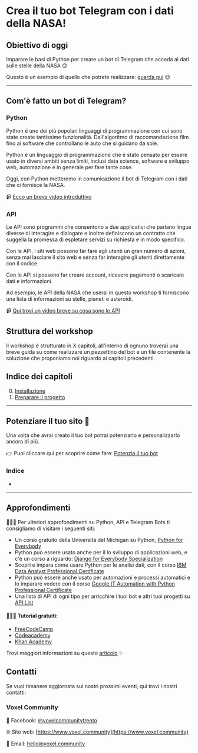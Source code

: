 # Crea il tuo bot Telegram con i dati della NASA!

## Obiettivo di oggi

Imparare le basi di Python per creare un bot di Telegram che acceda ai dati sulle stelle della NASA 😊

Questo è un esempio di quello che potrete realizzare: [guarda qui]() 😉

---

## Com'è fatto un bot di Telegram?

### Python

Python è uno dei più popolari linguaggi di programmazione con cui sono state create tantissime funzionalità. Dall'algoritmo di raccomandazione film fino ai software che controllano le auto che si guidano da sole.

Python è un linguaggio di programmazione che è stato pensato per essere usato in diversi ambiti senza limiti, inclusi data science, software e sviluppo web, automazione e in generale per fare tante cose.

Oggi, con Python metteremo in comunicazione il bot di Telegram con i dati che ci fornisce la NASA.

📹 [Ecco un breve video introduttivo](https://www.youtube.com/watch?v=Y8Tko2YC5hA)

### API

Le API sono programmi che consentono a due applicativi che parlano lingue diverse di interagire e dialogare e inoltre definiscono un contratto che suggella la promessa di espletare servizi su richiesta e in modo specifico.

Con le API, i siti web possono far fare agli utenti un gran numero di azioni, senza mai lasciare il sito web e senza far interagire gli utenti direttamente con il codice.

Con le API si possono far creare account, ricevere pagamenti o scaricare dati e informazioni. 

Ad esempio, le API della NASA che userai in questo workshop ti forniscono una lista di informazioni su stelle, pianeti e asteroidi.

📹 [Qui trovi un video breve su cosa sono le API](https://www.youtube.com/watch?v=OVvTv9Hy91Q)

## Struttura del workshop

Il workshop è strutturato in X capitoli, all'interno di ognuno troverai una breve guida su come realizzare un pezzettino del bot e un file contenente la soluzione che proponiamo noi riguardo ai capitoli precedenti. 

## Indice dei capitoli

00. [Installazione](00-installazione)
1. [Preparare il progetto](01-comincia-a-preparare-il-tuo-progetto)

--- 

## Potenziare il tuo sito 🚀

Una volta che avrai creato il tuo bot potrai potenziarlo e personalizzarlo ancora di più.

👉 Puoi cliccare qui per scoprire come fare: [Potenzia il tuo bot](potenzia-il-tuo-bot)

### Indice

- 

---

## Approfondimenti

👩🏻‍💻 Per ulteriori approfondimenti su Python, API e Telegram Bots ti consigliamo di visitare i seguenti siti:

-  Un corso gratuito della Università del Michigan su Python, [Python for Everybody](https://www.coursera.org/specializations/python)
- Python può essere usato anche per il lo sviluppo di applicazioni web, e c'è un corso a riguardo: [Django for Everybody Specialization](https://www.coursera.org/specializations/django)
- Scopri e impara come usare Python per le analisi dati, con il corso [IBM Data Analyst Professional Certificate](https://www.coursera.org/professional-certificates/ibm-data-analyst)
- Python può essere anche usato per automazioni e processi automatici e lo imparare vedere con il corso [Google IT Automation with Python Professional Certificate](https://www.coursera.org/professional-certificates/google-it-automation)
- Una lista di API di ogni tipo per arricchire i tuoi bot e altri tuoi progetti su [API List](https://apilist.fun/)

#### 👩🏻‍💻 Tutorial gratuiti:

- [FreeCodeCamp](https://www.freecodecamp.org/)
- [Codeacademy](https://www.codeacademy.com)
- [Khan Academy](https://it.khanacademy.org/computing/computer-programming/html-css)

Trovi maggiori informazioni su questo [articolo](https://www.voxel.community/it/-/blog/start-here) ✨

## Contatti

Se vuoi rimanere aggiornata sui nostri prossimi eventi, qui trovi i nostri contatti: 

### Voxel Community

🔵 Facebook: [@voxelcommunitytrento](https://www.facebook.com/voxelcommunitytrento)

🌐 Sito web: [https://www.voxel.community](https://www.voxel.community)

📧 Email: [hello@voxel.community](mailto:hello@voxel.community)

